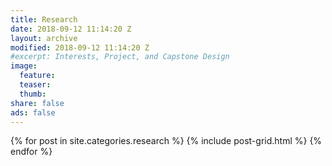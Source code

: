 ```yaml
---
title: Research
date: 2018-09-12 11:14:20 Z
layout: archive
modified: 2018-09-12 11:14:20 Z
#excerpt: Interests, Project, and Capstone Design
image:
  feature: 
  teaser:
  thumb:
share: false
ads: false
---
```

<!-- {% include toc.html %}

## Interests  

## Project  

## Capstone Design   -->


<div class="tiles">
{% for post in site.categories.research %}
  {% include post-grid.html %}
{% endfor %}
</div>